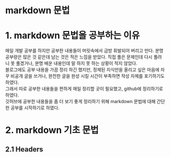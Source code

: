 markdown 문법
=============

# 1. markdown 문법을 공부하는 이유
매일 개발 공부를 하지만 공부한 내용들이 머릿속에서 금방 휘발되어 버리고 만다. 분명 공부량은 많은 것 같은데 남는 것은 적은 느낌을 받았다. 직접 풀은 문제인데 다시 풀려니 못 풀겠거나, 
분명 배운 내용인데 말 하지 못 하는 상황이 적지 않았다.   
블로그에도 공부 내용을 가끔 정리 하긴 했지만, 정제된 지식만을 올리고 싶은 마음에 자꾸 비공개 글을 쓰거나, 완전한 글을 완성 시킬 시간이 부족하면 작성 자체를 포기하기도 하였다.   
그래서 따로 공부한 내용들을 편하게 매일 정리할 곳이 필요했고, github에 정리하기로 하였다.   
깃허브에 공부한 내용들을 좀 더 보기 좋게 정리하기 위해 markdown 문법에 대해 간단한 공부를 시작하기로 하였다.   

# 2. markdown 기초 문법
## 2.1 Headers
